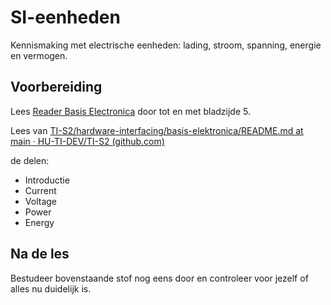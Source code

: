 # SI-eenheden

Kennismaking met electrische eenheden: lading, stroom, spanning, energie en vermogen.

## Voorbereiding

Lees [Reader Basis Electronica](hhttps://github.com/HU-TI-DEV/TI-S2/blob/main/hardware-interfacing/pdfs/reader-basis-electronica.pdf) door tot en met bladzijde 5.

Lees van
[TI-S2/hardware-interfacing/basis-elektronica/README.md at main · HU-TI-DEV/TI-S2 (github.com)](https://github.com/HU-TI-DEV/TI-S2/blob/main/hardware-interfacing/basis-elektronica/README.md#basis-elektronica)

de delen:
- Introductie
- Current
- Voltage
- Power
- Energy

## Na de les

Bestudeer bovenstaande stof nog eens door en controleer voor jezelf of alles nu duidelijk is.
